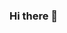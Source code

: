 ### Hi there 👋

<!--
**siddhaam/siddhaam** is a ✨ _special_ ✨ repository because its `README.md` (this file) appears on your GitHub profile.

Here are some ideas to get you started:

- 🔭 I’m currently working on GIW Testing.
- 🌱 I’m currently learning Jobscheduling. 
- 👯 I’m looking to BMC Jobrun.  
- 🤔 I’m looking for help with ...
- 💬 Ask me about ...
- 📫 How to reach me: ...
- 😄 Pronouns: ...
- ⚡ Fun fact: ...
-->
